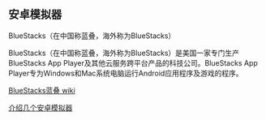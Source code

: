 ## 安卓模拟器

BlueStacks（在中国称蓝叠，海外称为BlueStacks）

BlueStacks（在中国称蓝叠，海外称为BlueStacks）是美国一家专门生产BlueStacks App Player及其他云服务跨平台产品的科技公司。BlueStacks App Player专为Windows和Mac系统电脑运行Android应用程序及游戏的程序。

[BlueStacks蓝叠 wiki](https://zh.wikipedia.org/wiki/%E8%93%9D%E5%8F%A0)



[介绍几个安卓模拟器](https://zhuanlan.zhihu.com/p/71641494)






